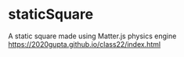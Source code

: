 # staticSquare
A static square made using Matter.js physics engine
https://2020gupta.github.io/class22/index.html
